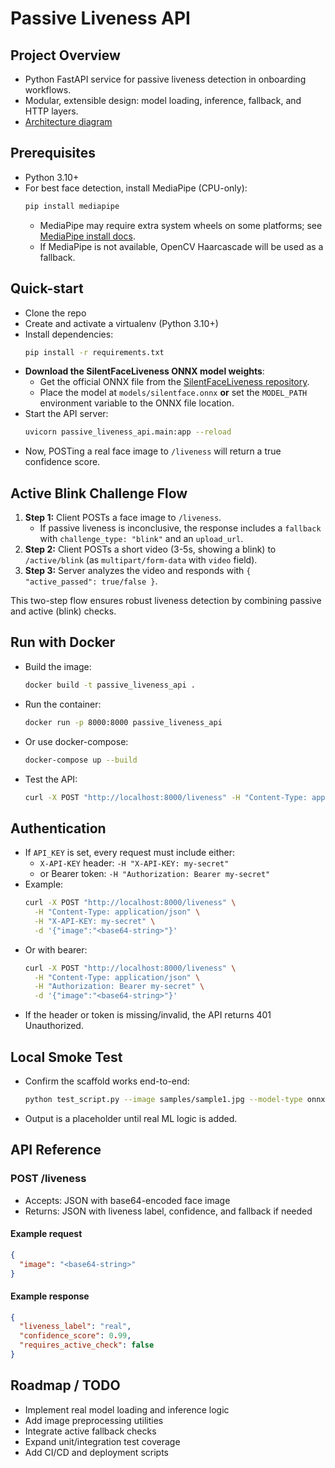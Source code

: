 # Passive Liveness API

## Project Overview
- Python FastAPI service for passive liveness detection in onboarding workflows.
- Modular, extensible design: model loading, inference, fallback, and HTTP layers.
- [Architecture diagram](link-to-diagram-or-placeholder)

## Prerequisites
- Python 3.10+
- For best face detection, install MediaPipe (CPU-only):
  ```sh
  pip install mediapipe
  ```
  - MediaPipe may require extra system wheels on some platforms; see [MediaPipe install docs](https://google.github.io/mediapipe/getting_started/install.html).
  - If MediaPipe is not available, OpenCV Haarcascade will be used as a fallback.

## Quick-start
- Clone the repo
- Create and activate a virtualenv (Python 3.10+)
- Install dependencies:
  ```sh
  pip install -r requirements.txt
  ```
- **Download the SilentFaceLiveness ONNX model weights**:
  - Get the official ONNX file from the [SilentFaceLiveness repository](https://github.com/zhangchuheng123/Silent-Face-Anti-Spoofing).
  - Place the model at `models/silentface.onnx` **or** set the `MODEL_PATH` environment variable to the ONNX file location.
- Start the API server:
  ```sh
  uvicorn passive_liveness_api.main:app --reload
  ```
- Now, POSTing a real face image to `/liveness` will return a true confidence score.

## Active Blink Challenge Flow
1. **Step 1:** Client POSTs a face image to `/liveness`.
    - If passive liveness is inconclusive, the response includes a `fallback` with `challenge_type: "blink"` and an `upload_url`.
2. **Step 2:** Client POSTs a short video (3-5s, showing a blink) to `/active/blink` (as `multipart/form-data` with `video` field).
3. **Step 3:** Server analyzes the video and responds with `{ "active_passed": true/false }`.

This two-step flow ensures robust liveness detection by combining passive and active (blink) checks.

## Run with Docker
- Build the image:
  ```sh
  docker build -t passive_liveness_api .
  ```
- Run the container:
  ```sh
  docker run -p 8000:8000 passive_liveness_api
  ```
- Or use docker-compose:
  ```sh
  docker-compose up --build
  ```
- Test the API:
  ```sh
  curl -X POST "http://localhost:8000/liveness" -H "Content-Type: application/json" -d '{"image":"<base64-string>"}'
  ```

## Authentication
- If `API_KEY` is set, every request must include either:
  - `X-API-KEY` header: `-H "X-API-KEY: my-secret"`
  - or Bearer token: `-H "Authorization: Bearer my-secret"`
- Example:
  ```sh
  curl -X POST "http://localhost:8000/liveness" \
    -H "Content-Type: application/json" \
    -H "X-API-KEY: my-secret" \
    -d '{"image":"<base64-string>"}'
  ```
- Or with bearer:
  ```sh
  curl -X POST "http://localhost:8000/liveness" \
    -H "Content-Type: application/json" \
    -H "Authorization: Bearer my-secret" \
    -d '{"image":"<base64-string>"}'
  ```
- If the header or token is missing/invalid, the API returns 401 Unauthorized.

## Local Smoke Test
- Confirm the scaffold works end-to-end:
  ```sh
  python test_script.py --image samples/sample1.jpg --model-type onnx
  ```
- Output is a placeholder until real ML logic is added.

## API Reference
### POST /liveness
- Accepts: JSON with base64-encoded face image
- Returns: JSON with liveness label, confidence, and fallback if needed

#### Example request
```json
{
  "image": "<base64-string>"
}
```

#### Example response
```json
{
  "liveness_label": "real",
  "confidence_score": 0.99,
  "requires_active_check": false
}
```

## Roadmap / TODO
- Implement real model loading and inference logic
- Add image preprocessing utilities
- Integrate active fallback checks
- Expand unit/integration test coverage
- Add CI/CD and deployment scripts
